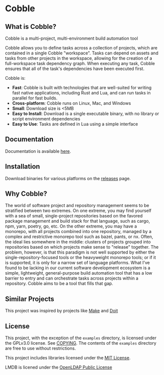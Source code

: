 # Cobble

## What is Cobble?

Cobble is a multi-project, multi-environment build automation tool

Cobble allows you to define tasks across a collection of projects, which are contained in a single Cobble "workspace".  Tasks can depend on assets and tasks from other projects in the workspace, allowing for the creation of a full-workspace task dependency graph.  When executing any task, Cobble ensures that all of the task's dependencies have been executed first.

Cobble is:

- __Fast__: Cobble is built with technologies that are well-suited for writing fast native applications, including Rust and Lua, and can run tasks in parallel for fast builds.
- __Cross-platform__: Cobble runs on Linux, Mac, and Windows
- __Small__: Download size is <5MB
- __Easy to Install__: Download is a single executable binary, with no library or script environment dependencies
- __Easy to Use__: Tasks are defined in Lua using a simple interface

## Documentation

Documentation is available [here](https://jdarais.github.io/cobble/).

## Installation

Download binaries for various platforms on the [releases](https://github.com/jdarais/cobble/releases) page.

## Why Cobble?

The world of software project and repository management seems to be stratified between two extremes.  On one extreme, you may find yourself with a sea of small, single-project repositories based on the favored package management and build stack for that language, such as cargo, npm, yarn, poetry, go, etc.  On the other extreme, you may have a monorepo, with all projects combined into one repository, managed by a complex and restrictive monorepo tool such as bazel, pants, or nx.  Often, the ideal lies somewhere in the middle: clusters of projects grouped into repositories based on which projects make sense to "release" together.  The problem, however, is that this paradigm is not well supported by either the single-repository-focused tools or the heavyweight monorepo tools; or if it is supported, it is only for a narrow set of language platforms.  What I've found to be lacking in our current software development ecosystem is a simple, lightweight, general-purpose build automation tool that has a low barrier to entry and can orchestrate tasks across projects within a repository.  Cobble aims to be a tool that fills that gap.

## Similar Projects

This project was inspired by projects like [Make](https://www.gnu.org/software/make/) and [Doit](https://pydoit.org/)

## License

This project, with the exception of the `examples` directory, is licensed under the GPLv3.0 license.  See [COPYING](https://github.com/jdarais/cobble/blob/main/COPYING).  The contents of the `examples` directory are free to use without restrictions.

This project includes libraries licensed under the [MIT License](https://github.com/jdarais/cobble/blob/main/licenses/MIT.txt).

LMDB is licened under the [OpenLDAP Public License](https://github.com/jdarais/cobble/blob/main/licenses/OpenLDAP.txt)
